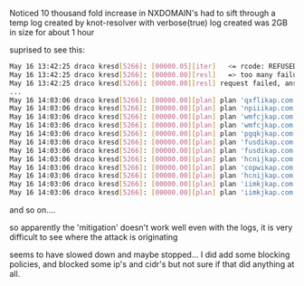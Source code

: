 Noticed 10 thousand fold increase in NXDOMAIN's 
had to sift through a temp log created by knot-resolver with verbose(true)
log created was 2GB in size for about 1 hour

suprised to see this:
```sh
May 16 13:42:25 draco kresd[5266]: [00000.05][iter]   <= rcode: REFUSED
May 16 13:42:25 draco kresd[5266]: [00000.00][resl]   => too many failures in a row, bail out (mitigation for NXNSAttack CVE-2020-12667)
May 16 13:42:25 draco kresd[5266]: [00000.00][resl] request failed, answering with empty SERVFAIL
...
May 16 14:03:06 draco kresd[5266]: [00000.00][plan] plan 'qxflikap.com.' type 'A' uid [00000.00]                                                            │
May 16 14:03:06 draco kresd[5266]: [00000.00][plan] plan 'npiiikap.com.' type 'AAAA' uid [00000.00]                                                         │
May 16 14:03:06 draco kresd[5266]: [00000.00][plan] plan 'wmfcjkap.com.' type 'A' uid [00000.00]                                                            │
May 16 14:03:06 draco kresd[5266]: [00000.00][plan] plan 'wmfcjkap.com.' type 'AAAA' uid [00000.00]                                                         │
May 16 14:03:06 draco kresd[5266]: [00000.00][plan] plan 'pgqkjkap.com.' type 'A' uid [00000.00]                                                            │
May 16 14:03:06 draco kresd[5266]: [00000.00][plan] plan 'fusdikap.com.ununtu.' type 'AAAA' uid [00000.00]                                                  │
May 16 14:03:06 draco kresd[5266]: [00000.00][plan] plan 'fusdikap.com.ununtu.' type 'A' uid [00000.00]                                                     │
May 16 14:03:06 draco kresd[5266]: [00000.00][plan] plan 'hcnijkap.com.' type 'A' uid [00000.00]                                                            │
May 16 14:03:06 draco kresd[5266]: [00000.00][plan] plan 'copwikap.com.' type 'A' uid [00000.00]                                                            │
May 16 14:03:06 draco kresd[5266]: [00000.00][plan] plan 'hcnijkap.com.' type 'AAAA' uid [00000.00]                                                         │
May 16 14:03:06 draco kresd[5266]: [00000.00][plan] plan 'iimkjkap.com.' type 'A' uid [00000.00]                                                            │
May 16 14:03:06 draco kresd[5266]: [00000.00][plan] plan 'iimkjkap.com.' type 'AAAA' uid
```
and so on....

so apparently the 'mitigation' doesn't work well
even with the logs, it is very difficult to see where the attack is originating

seems to have slowed down and maybe stopped... I did add some blocking policies, and blocked some ip's and cidr's but not sure if that did anything at all.
